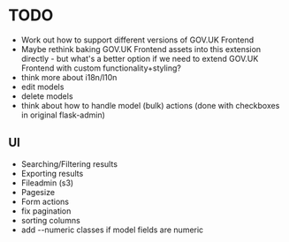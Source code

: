 # TODO

- Work out how to support different versions of GOV.UK Frontend
- Maybe rethink baking GOV.UK Frontend assets into this extension directly - but what's a better option if we need to extend GOV.UK Frontend with custom functionality+styling?
- think more about i18n/l10n
- edit models
- delete models
- think about how to handle model (bulk) actions (done with checkboxes in original flask-admin)

## UI

- Searching/Filtering results
- Exporting results
- Fileadmin (s3)
- Pagesize
- Form actions
- fix pagination
- sorting columns
- add --numeric classes if model fields are numeric
